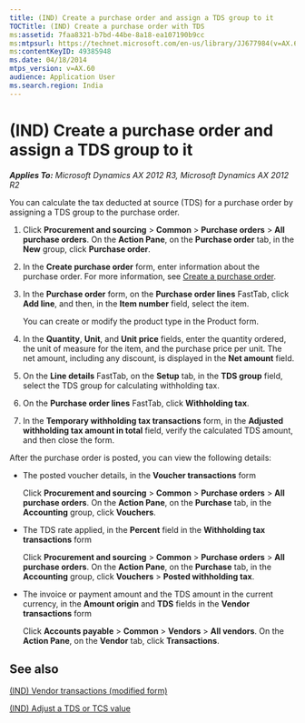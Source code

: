 ```yaml
---
title: (IND) Create a purchase order and assign a TDS group to it
TOCTitle: (IND) Create a purchase order with TDS
ms:assetid: 7faa8321-b7bd-44be-8a18-ea107190b9cc
ms:mtpsurl: https://technet.microsoft.com/en-us/library/JJ677984(v=AX.60)
ms:contentKeyID: 49385948
ms.date: 04/18/2014
mtps_version: v=AX.60
audience: Application User
ms.search.region: India
---
```


# (IND) Create a purchase order and assign a TDS group to it 


_**Applies To:** Microsoft Dynamics AX 2012 R3, Microsoft Dynamics AX 2012 R2_

You can calculate the tax deducted at source (TDS) for a purchase order by assigning a TDS group to the purchase order.

1.  Click **Procurement and sourcing** \> **Common** \> **Purchase orders** \> **All purchase orders**. On the **Action Pane**, on the **Purchase order** tab, in the **New** group, click **Purchase order**.

2.  In the **Create purchase order** form, enter information about the purchase order. For more information, see [Create a purchase order](create-a-purchase-order.md).

3.  In the **Purchase order** form, on the **Purchase order lines** FastTab, click **Add line**, and then, in the **Item number** field, select the item.
    
    You can create or modify the product type in the Product form.

4.  In the **Quantity**, **Unit**, and **Unit price** fields, enter the quantity ordered, the unit of measure for the item, and the purchase price per unit. The net amount, including any discount, is displayed in the **Net amount** field.

5.  On the **Line details** FastTab, on the **Setup** tab, in the **TDS group** field, select the TDS group for calculating withholding tax.

6.  On the **Purchase order lines** FastTab, click **Withholding tax**.

7.  In the **Temporary withholding tax transactions** form, in the **Adjusted withholding tax amount in total** field, verify the calculated TDS amount, and then close the form.

After the purchase order is posted, you can view the following details:

  - The posted voucher details, in the **Voucher transactions** form
    
    Click **Procurement and sourcing** \> **Common** \> **Purchase orders** \> **All purchase orders**. On the **Action Pane**, on the **Purchase** tab, in the **Accounting** group, click **Vouchers**.

  - The TDS rate applied, in the **Percent** field in the **Withholding tax transactions** form
    
    Click **Procurement and sourcing** \> **Common** \> **Purchase orders** \> **All purchase orders**. On the **Action Pane**, on the **Purchase** tab, in the **Accounting** group, click **Vouchers** \> **Posted withholding tax**.

  - The invoice or payment amount and the TDS amount in the current currency, in the **Amount origin** and **TDS** fields in the **Vendor transactions** form
    
    Click **Accounts payable** \> **Common** \> **Vendors** \> **All vendors**. On the **Action Pane**, on the **Vendor** tab, click **Transactions**.

## See also

[(IND) Vendor transactions (modified form)](https://technet.microsoft.com/en-us/library/jj664503\(v=ax.60\))

[(IND) Adjust a TDS or TCS value](https://technet.microsoft.com/en-us/library/jj664585\(v=ax.60\))

  


